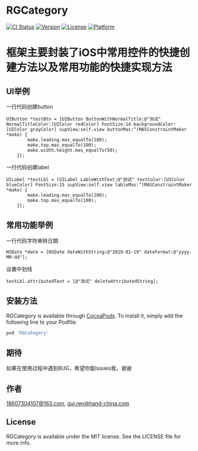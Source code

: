 # RGCategory

[![CI Status](https://img.shields.io/travis/18607304107@163.com/RGCategory.svg?style=flat)](https://travis-ci.org/18607304107@163.com/RGCategory)
[![Version](https://img.shields.io/cocoapods/v/RGCategory.svg?style=flat)](https://cocoapods.org/pods/RGCategory)
[![License](https://img.shields.io/cocoapods/l/RGCategory.svg?style=flat)](https://cocoapods.org/pods/RGCategory)
[![Platform](https://img.shields.io/cocoapods/p/RGCategory.svg?style=flat)](https://cocoapods.org/pods/RGCategory)

# 框架主要封装了iOS中常用控件的快捷创建方法以及常用功能的快捷实现方法

## UI举例
一行代码创建button

```
UIButton *testBtn = [UIButton ButtonWithNormalTitle:@"测试" NormalTitleColor:[UIColor redColor] FontSize:14 backgroundColor:[UIColor grayColor] supView:self.view buttonMas:^(MASConstraintMaker *make) {
        make.leading.mas_equalTo(100);
        make.top.mas_equalTo(100);
        make.width.height.mas_equalTo(50);
    }];
```

一行代码创建label

```
UILabel *testLbl = [UILabel LableWithText:@"测试" textColor:[UIColor blueColor] FontSize:15 supView:self.view lableMas:^(MASConstraintMaker *make) {
        make.leading.mas_equalTo(200);
        make.top.mas_equalTo(100);
    }];
```

## 常用功能举例

一行代码字符串转日期
```
NSDate *date = [NSDate dateWithString:@"2019-01-19" dateFormat:@"yyyy-MM-dd"];
```

设置中划线
```
testLbl.attributedText = [@"测试" deleteAttributedString];
```


## 安装方法

RGCategory is available through [CocoaPods](https://cocoapods.org). To install
it, simply add the following line to your Podfile:

```ruby
pod 'RGCategory'
```

## 期待
如果在使用过程中遇到BUG，希望你能Issues我，谢谢

## 作者

18607304107@163.com, gui.ren@hand-china.com

## License

RGCategory is available under the MIT license. See the LICENSE file for more info.
